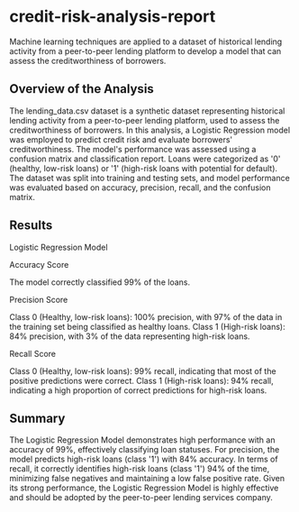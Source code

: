 # credit-risk-analysis-report

Machine learning techniques are applied to a dataset of historical lending activity from a peer-to-peer lending platform to develop a model that can assess the creditworthiness of borrowers.

## Overview of the Analysis
The lending_data.csv dataset is a synthetic dataset representing historical lending activity from a peer-to-peer lending platform, used to assess the creditworthiness of borrowers. In this analysis, a Logistic Regression model was employed to predict credit risk and evaluate borrowers' creditworthiness. The model's performance was assessed using a confusion matrix and classification report. Loans were categorized as '0' (healthy, low-risk loans) or '1' (high-risk loans with potential for default). The dataset was split into training and testing sets, and model performance was evaluated based on accuracy, precision, recall, and the confusion matrix.

## Results
Logistic Regression Model

Accuracy Score

The model correctly classified 99% of the loans.

Precision Score

Class 0 (Healthy, low-risk loans): 100% precision, with 97% of the data in the training set being classified as healthy loans.
Class 1 (High-risk loans): 84% precision, with 3% of the data representing high-risk loans.

Recall Score

Class 0 (Healthy, low-risk loans): 99% recall, indicating that most of the positive predictions were correct.
Class 1 (High-risk loans): 94% recall, indicating a high proportion of correct predictions for high-risk loans.

## Summary
The Logistic Regression Model demonstrates high performance with an accuracy of 99%, effectively classifying loan statuses. For precision, the model predicts high-risk loans (class '1') with 84% accuracy. In terms of recall, it correctly identifies high-risk loans (class '1') 94% of the time, minimizing false negatives and maintaining a low false positive rate. Given its strong performance, the Logistic Regression Model is highly effective and should be adopted by the peer-to-peer lending services company.
